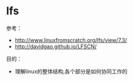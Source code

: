 lfs
===

参考：
* http://www.linuxfromscratch.org/lfs/view/7.3/
* http://davidgao.github.io/LFSCN/

目的：
* 理解linux的整体结构,各个部分是如何协同工作的
	
